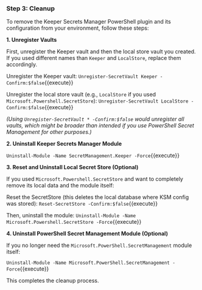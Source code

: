 ### Step 3: Cleanup

To remove the Keeper Secrets Manager PowerShell plugin and its configuration from your environment, follow these steps:

**1. Unregister Vaults**

First, unregister the Keeper vault and then the local store vault you created. If you used different names than `Keeper` and `LocalStore`, replace them accordingly.

Unregister the Keeper vault:
`Unregister-SecretVault Keeper -Confirm:$false`{{execute}}

Unregister the local store vault (e.g., `LocalStore` if you used `Microsoft.Powershell.SecretStore`):
`Unregister-SecretVault LocalStore -Confirm:$false`{{execute}}

*(Using `Unregister-SecretVault * -Confirm:$false` would unregister all vaults, which might be broader than intended if you use PowerShell Secret Management for other purposes.)*

**2. Uninstall Keeper Secrets Manager Module**

`Uninstall-Module -Name SecretManagement.Keeper -Force`{{execute}}

**3. Reset and Uninstall Local Secret Store (Optional)**

If you used `Microsoft.Powershell.SecretStore` and want to completely remove its local data and the module itself:

Reset the SecretStore (this deletes the local database where KSM config was stored):
`Reset-SecretStore -Confirm:$false`{{execute}}

Then, uninstall the module:
`Uninstall-Module -Name Microsoft.Powershell.SecretStore -Force`{{execute}}

**4. Uninstall PowerShell Secret Management Module (Optional)**

If you no longer need the `Microsoft.PowerShell.SecretManagement` module itself:

`Uninstall-Module -Name Microsoft.PowerShell.SecretManagement -Force`{{execute}}

This completes the cleanup process.
